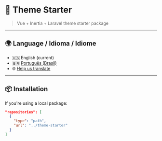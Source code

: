 # 🌱 Theme Starter

> Vue + Inertia + Laravel theme starter package

---

## 🌍 Language / Idioma / Idiome

- 🇺🇸 English (current)
- 🇧🇷 [Português (Brasil)](docs/pt-BR/README.md)
- 🌐 [Help us translate](https://github.com/renan-s-souza/theme-starter/issues)

---

## 📦 Installation

If you're using a local package:

```json
"repositories": [
  {
    "type": "path",
    "url": "../theme-starter"
  }
]
